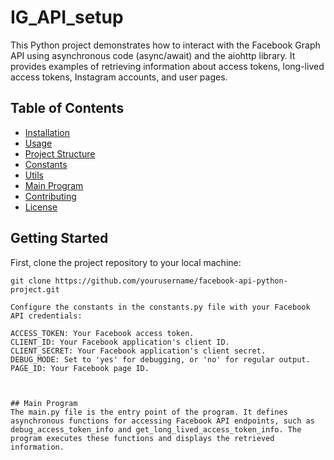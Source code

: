 # IG_API_setup

This Python project demonstrates how to interact with the Facebook Graph API using asynchronous code (async/await) and the aiohttp library. It provides examples of retrieving information about access tokens, long-lived access tokens, Instagram accounts, and user pages.

## Table of Contents

- [Installation](#installation)
- [Usage](#usage)
- [Project Structure](#project-structure)
- [Constants](#constants)
- [Utils](#utils)
- [Main Program](#main-program)
- [Contributing](#contributing)
- [License](#license)


## Getting Started

First, clone the project repository to your local machine:

```shell
git clone https://github.com/yourusername/facebook-api-python-project.git

Configure the constants in the constants.py file with your Facebook API credentials:

ACCESS_TOKEN: Your Facebook access token.
CLIENT_ID: Your Facebook application's client ID.
CLIENT_SECRET: Your Facebook application's client secret.
DEBUG_MODE: Set to 'yes' for debugging, or 'no' for regular output.
PAGE_ID: Your Facebook page ID.



## Main Program
The main.py file is the entry point of the program. It defines asynchronous functions for accessing Facebook API endpoints, such as debug_access_token_info and get_long_lived_access_token_info. The program executes these functions and displays the retrieved information.

